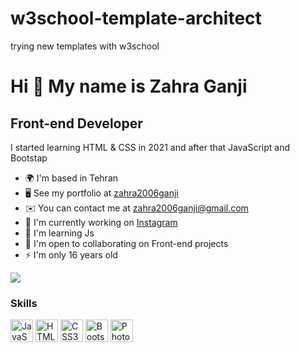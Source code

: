 # w3school-template-architect
trying new templates with w3school

Hi 👋 My name is Zahra Ganji
============================

Front-end Developer
-------------------

I started learning HTML & CSS in 2021 and after that JavaScript and Bootstap

* 🌍  I'm based in Tehran
* 🖥️  See my portfolio at [zahra2006ganji](http://github.com/zahra2006ganji)
* ✉️  You can contact me at [zahra2006ganji@gmail.com](mailto:zahra2006ganji@gmail.com)
* 🚀  I'm currently working on [Instagram](http://instagram.com/zahra2006ganji/)
* 🧠  I'm learning Js
* 🤝  I'm open to collaborating on Front-end projects
* ⚡  I'm only 16 years old

<a href="https://www.twitter.com/zahra2006ganji" target="_blank" rel="noreferrer"><img
src="https://img.shields.io/twitter/follow/zahra2006ganji?logo=twitter&style=for-the-badge&color=0891b2&labelColor=1c1917"
/></a>

### Skills

<p align="left">
<a href="https://developer.mozilla.org/en-US/docs/Web/JavaScript" target="_blank" rel="noreferrer"><img src="https://raw.githubusercontent.com/danielcranney/readme-generator/main/public/icons/skills/javascript-colored.svg" width="36" height="36" alt="JavaScript" /></a>
<a href="https://developer.mozilla.org/en-US/docs/Glossary/HTML5" target="_blank" rel="noreferrer"><img src="https://raw.githubusercontent.com/danielcranney/readme-generator/main/public/icons/skills/html5-colored.svg" width="36" height="36" alt="HTML5" /></a>
<a href="https://www.w3.org/TR/CSS/#css" target="_blank" rel="noreferrer"><img src="https://raw.githubusercontent.com/danielcranney/readme-generator/main/public/icons/skills/css3-colored.svg" width="36" height="36" alt="CSS3" /></a>
<a href="https://getbootstrap.com/" target="_blank" rel="noreferrer"><img src="https://raw.githubusercontent.com/danielcranney/readme-generator/main/public/icons/skills/bootstrap-colored.svg" width="36" height="36" alt="Bootstrap" /></a>
<a href="https://www.adobe.com/uk/products/photoshop.html" target="_blank" rel="noreferrer"><img src="https://raw.githubusercontent.com/danielcranney/readme-generator/main/public/icons/skills/photoshop-colored.svg" width="36" height="36" alt="Photoshop" /></a>
